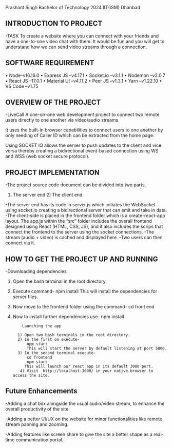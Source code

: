 



Prashant Singh
Bachelor of Technology 2024
IIT(ISM) Dhanbad 

##	INTRODUCTION TO PROJECT 

-TASK
To create a website where you can connect with your friends and have a one-to-one video chat with them. It would be fun and you will get to understand how we can send video streams through a connection.

##	SOFTWARE REQUIREMENT

•	Node–v16.16.0
•	Express JS –v4.17.1
•	Socket.io –v3.1.1
•	Nodemon –v2.0.7
•	React JS –17.0.1
•	Material UI –v4.11.2
•	Peer JS –v1.3.1
•	Yarn –v1.22.10
•	VS Code –v1.75

##	OVERVIEW OF THE PROJECT

-LiveCall
A one-on-one web development project to connect two remote users directly to one another via video/audio streams.

It uses the built-in browser capabilities to connect users to one another by only needing of Caller ID which can be extracted from the home page.

Using SOCKET IO allows the server to push updates to the client and vice versa thereby creating a bidirectional event-based connection using WS and WSS (web socket secure protocol).


##	PROJECT IMPLEMENTATION


-The project source code document can be divided into two parts, 
1) The server end 2) The client end

-The server end has its code in server.js which initiates the WebSocket using socket.io creating a bidirectional server that can emit and take in data.
-The client-side is placed in the frontend folder which is a create-react-app layout. The app.js within the “src” folder includes the overall frontend designed using React (HTML, CSS, JS), and it also includes the scrips that connect the frontend to the server using the socket connections.
-The stream (audio + video) is cached and displayed here.
-Two users can then connect via it.


##	HOW TO GET THE PROJECT UP AND RUNNING

-Downloading dependencies

1) Open the bash terminal in the root directory.
2) Execute command-
   npm install
This will install the dependencies for server files.
3) Now move to the frontend folder using the command-
   cd front end
4) Now to install further dependencies use-
   npm install 

          -Launching the app

         1) Open two bash terminals in the root directory.
         2) In the first on execute-
             npm start
             This will start the server by default listening at port 5000.
         3) In the second terminal execute-
             cd frontend
             npm start
            This will launch our react app in its default 3000 port.
          4) Visit  http://localhost:3000/ in your native browser to access the site.


##	Future Enhancements

-Adding a chat box alongside the usual audio/video stream, to enhance the overall productivity of the site.

-Adding a better UI/UX on the website for minor functionalities like remote stream panning and zooming.

-Adding features like screen share to give the site a better shape as a real-time communication portal.

           
